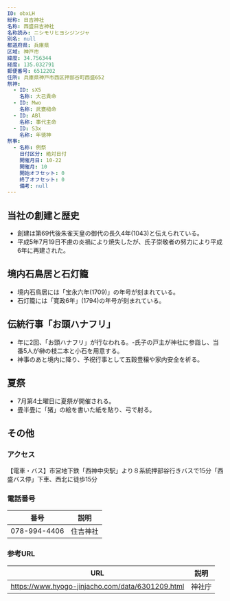 ```yaml
---
ID: obxLH
総称: 日吉神社
名称: 西盛日吉神社
名称読み: ニシモリヒヨシジンジャ
別名: null
都道府県: 兵庫県
区域: 神戸市
緯度: 34.756344
経度: 135.032791
郵便番号: 6512202
住所: 兵庫県神戸市西区押部谷町西盛652
祭神:
  - ID: sX5
    名称: 大己貴命
  - ID: Mwo
    名称: 武甕槌命
  - ID: ABl
    名称: 事代主命
  - ID: S3x
    名称: 年徳神
祭事:
  - 名称: 例祭
    日付区分: 絶対日付
    開催月日: 10-22
    開催月: 10
    開始オフセット: 0
    終了オフセット: 0
    備考: null
---
```


## 当社の創建と歴史

- 創建は第69代後朱雀天皇の御代の長久4年(1043)と伝えられている。
- 平成5年7月19日不慮の炎禍により焼失したが、氏子崇敬者の努力により平成6年に再建された。

## 境内石鳥居と石灯籠

- 境内石鳥居には「宝永六年(1709)」の年号が刻まれている。
- 石灯籠には「寛政6年」(1794)の年号が刻まれている。

## 伝統行事「お頭ハナフリ」

- 年に2回、「お頭ハナフリ」が行なわれる。-氏子の戸主が神社に参詣し、当番5人が榊の枝二本と小石を用意する。
- 神事のあと境内に降り、予祝行事として五穀豊穣や家内安全を祈る。

## 夏祭

- 7月第4土曜日に夏祭が開催される。
- 畳半畳に「猪」の絵を書いた紙を貼り、弓で射る。

## その他

### アクセス

【電車・バス】市営地下鉄「西神中央駅」より８系統押部谷行きバスで15分「西盛バス停」下車、西北に徒歩15分

### 電話番号

| 番号         | 説明     |
| ------------ | -------- |
| 078-994-4406 | 住吉神社 |

### 参考URL

| URL                                              | 説明   |
| ------------------------------------------------ | ------ |
| https://www.hyogo-jinjacho.com/data/6301209.html | 神社庁 |
